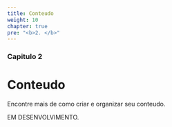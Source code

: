 ```yaml
---
title: Conteudo
weight: 10
chapter: true
pre: "<b>2. </b>"
---
```


### Capitulo 2

# Conteudo

Encontre mais de como criar e organizar seu conteudo. 

EM DESENVOLVIMENTO.